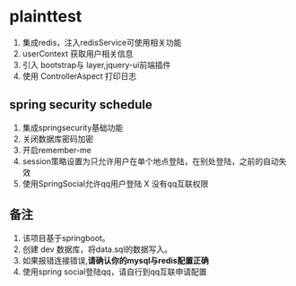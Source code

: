 # plainttest
1. 集成redis，注入redisService可使用相关功能
2. userContext 获取用户相关信息
3. 引入 bootstrap与 layer,jquery-ui前端插件
4. 使用 ControllerAspect 打印日志

## spring security schedule
1. 集成springsecurity基础功能
2. 关闭数据库密码加密
3. 开启remember-me
4. session策略设置为只允许用户在单个地点登陆，在别处登陆，之前的自动失效
5. 使用SpringSocial允许qq用户登陆  X 没有qq互联权限

## 备注
1. 该项目基于springboot。
2. 创建 dev 数据库，将data.sql的数据写入。
3. 如果报错连接错误,**请确认你的mysql与redis配置正确**
4. 使用spring social登陆qq，请自行到qq互联申请配置
